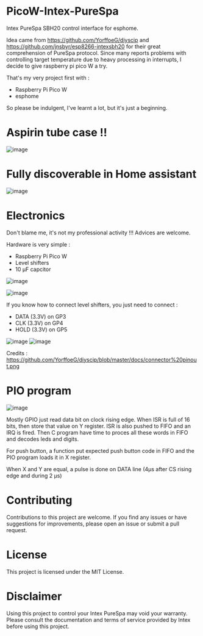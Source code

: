 # PicoW-Intex-PureSpa
Intex PureSpa SBH20 control interface for esphome.

Idea came from https://github.com/YorffoeG/diyscip and https://github.com/jnsbyr/esp8266-intexsbh20 for their great comprehension of PureSpa protocol.
Since many reports problems with controlling target temperature due to heavy processing in interrupts, I decide to give raspberry pi pico W a try.

That's my very project first with :
- Raspberry Pi Pico W
- esphome

So please be indulgent, I've learnt a lot, but it's just a beginning.

# Aspirin tube case !!
![image](https://github.com/RealByron/PicoW-Intex-PureSpa/assets/1749192/8ec6f361-ab9b-407b-b083-84245200abdd)

# Fully discoverable in Home assistant
![image](https://github.com/RealByron/PicoW-Intex-PureSpa/assets/1749192/d4230ada-e759-44a0-8b38-833575798f3a)

# Electronics
Don't blame me, it's not my professional activity !!!
Advices are welcome.

Hardware is very simple :
- Raspberry Pi Pico W
- Level shifters 
- 10 µF capcitor

![image](https://github.com/RealByron/PicoW-Intex-PureSpa/assets/1749192/ca510e43-296f-4e0a-9e2c-d352a6a11b31)

![image](https://github.com/RealByron/PicoW-Intex-PureSpa/assets/1749192/89278776-472c-42b0-af2c-f625bd6158a3)

If you know how to connect level shifters, you just need to connect :
- DATA (3.3V) on GP3
- CLK (3.3V) on GP4
- HOLD (3.3V) on GP5

![image](https://github.com/RealByron/PicoW-Intex-PureSpa/assets/1749192/c63af9a9-f848-4848-b8d3-af1a601fe964)
![image](https://github.com/RealByron/PicoW-Intex-PureSpa/assets/1749192/086b608e-5e62-42fe-aa9c-cd78b8a11c70)

Credits : https://github.com/YorffoeG/diyscip/blob/master/docs/connector%20pinout.png

# PIO program
![image](https://github.com/RealByron/PicoW-Intex-PureSpa/assets/1749192/0cf17844-4127-45b0-a2fc-9e69e141ccc2)

Mostly GPIO just read data bit on clock rising edge.
When ISR is full of 16 bits, then store that value on Y register.
ISR is also pushed to FIFO and an IRQ is fired.
Then C program have time to proces all these words in FIFO and decodes leds and digits.

For push button, a function put expected push button code in FIFO and the PIO program loads it in X register.

When X and Y are equal, a pulse is done on DATA line (4µs after CS rising edge and during 2 µs)

# Contributing
Contributions to this project are welcome. If you find any issues or have suggestions for improvements, please open an issue or submit a pull request.

# License
This project is licensed under the MIT License.

# Disclaimer
Using this project to control your Intex PureSpa may void your warranty. Please consult the documentation and terms of service provided by Intex before using this project.

